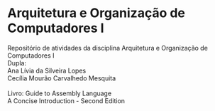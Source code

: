# Arquitetura e Organização de Computadores I
Repositório de atividades da disciplina Arquitetura e Organização de Computadores I <br/>
Dupla: <br/>
Ana Lívia da Silveira Lopes <br/>
Cecília Mourão Carvalhedo Mesquita <br/>
<br/>
Livro: Guide to Assembly Language  <br/>
A Concise Introduction - Second Edition <br/>
